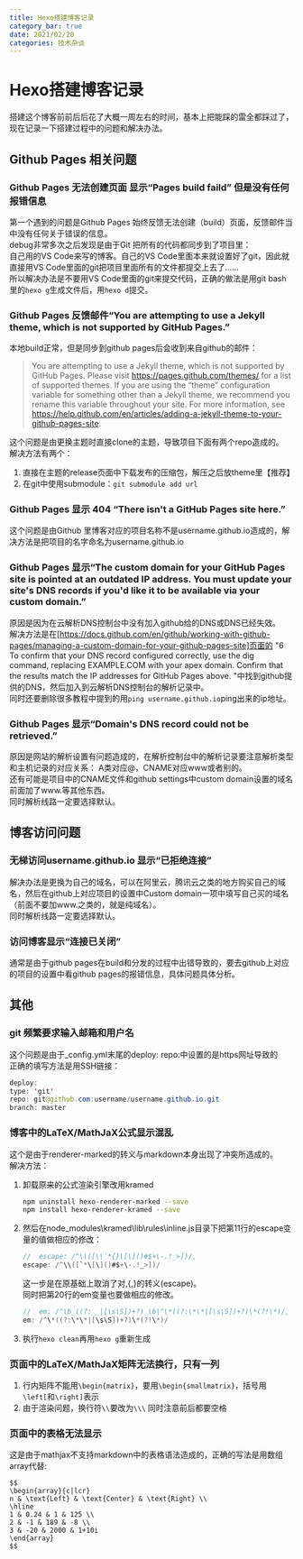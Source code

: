 ```yaml
---
title: Hexo搭建博客记录
category_bar: true
date: 2021/02/20
categories: 技术杂谈
---
```

# Hexo搭建博客记录
搭建这个博客前前后后花了大概一周左右的时间，基本上把能踩的雷全都踩过了，现在记录一下搭建过程中的问题和解决办法。

## Github Pages 相关问题
### Github Pages 无法创建页面 显示“Pages build faild” 但是没有任何报错信息
第一个遇到的问题是Github Pages 始终反馈无法创建（build）页面，反馈邮件当中没有任何关于错误的信息。   
debug非常多次之后发现是由于Git 把所有的代码都同步到了项目里：   
自己用的VS Code来写的博客。自己的VS Code里面本来就设置好了git，因此就直接用VS Code里面的git把项目里面所有的文件都提交上去了……     
所以解决办法是不要用VS Code里面的git来提交代码，正确的做法是用git bash里的`hexo g`生成文件后，用`hexo d`提交。  

### Github Pages 反馈邮件“You are attempting to use a Jekyll theme, which is not supported by GitHub Pages.”
本地build正常，但是同步到github pages后会收到来自github的邮件：   
> You are attempting to use a Jekyll theme, which is not supported by GitHub Pages. Please visit https://pages.github.com/themes/ for a list of supported themes. If you are using the “theme” configuration variable for something other than a Jekyll theme, we recommend you rename this variable throughout your site. For more information, see https://help.github.com/en/articles/adding-a-jekyll-theme-to-your-github-pages-site.      

这个问题是由更换主题时直接clone的主题，导致项目下面有两个repo造成的。  
解决方法有两个：
1. 直接在主题的release页面中下载发布的压缩包，解压之后放theme里【推荐】
2. 在git中使用submodule：`git submodule add url`

### Github Pages 显示 404 “There isn't a GitHub Pages site here.”
这个问题是由Github 里博客对应的项目名称不是username.github.io造成的，解决方法是把项目的名字命名为username.github.io     

### Github Pages 显示“The custom domain for your GitHub Pages site is pointed at an outdated IP address. You must update your site's DNS records if you'd like it to be available via your custom domain.”
原因是因为在云解析DNS控制台中没有加入github给的DNS或DNS已经失效。  
解决方法是在[https://docs.github.com/en/github/working-with-github-pages/managing-a-custom-domain-for-your-github-pages-site]页面的
"6 To confirm that your DNS record configured correctly, use the dig command, replacing EXAMPLE.COM with your apex domain. Confirm that the results match the IP addresses for GitHub Pages above. "中找到github提供的DNS，然后加入到云解析DNS控制台的解析记录中。  
同时还要删除很多教程中提到的用`ping username.github.io`ping出来的ip地址。  

### Github Pages 显示“Domain's DNS record could not be retrieved.”
原因是网站的解析设置有问题造成的，在解析控制台中的解析记录要注意解析类型和主机记录的对应关系：
A类对应@，CNAME对应www或者别的。   
还有可能是项目中的CNAME文件和github settings中custom domain设置的域名前面加了www.等其他东西。   
同时解析线路一定要选择默认。    

## 博客访问问题
### 无梯访问username.github.io 显示“已拒绝连接”
解决办法是更换为自己的域名，可以在阿里云，腾讯云之类的地方购买自己的域名，然后在github上对应项目的设置中Custom domain一项中填写自己买的域名（前面不要加www.之类的，就是纯域名）。  
同时解析线路一定要选择默认。   
### 访问博客显示“连接已关闭”   
通常是由于github pages在build和分发的过程中出错导致的，要去github上对应的项目的设置中看github pages的报错信息，具体问题具体分析。  

## 其他
### git 频繁要求输入邮箱和用户名
  这个问题是由于_config.yml末尾的deploy: repo:中设置的是https网址导致的  
  正确的填写方法是用SSH链接：  
  ```JAVA
  deploy:
  type: 'git'
  repo: git@github.com:username/username.github.io.git
  branch: master
  ```
### 博客中的LaTeX/MathJaX公式显示混乱
这个是由于renderer-marked的转义与markdown本身出现了冲突所造成的。    
解决方法：  
1. 卸载原来的公式渲染引擎改用kramed
   ```bash
   npm uninstall hexo-renderer-marked --save
   npm install hexo-renderer-kramed --save
   ```
2. 然后在node_modules\kramed\lib\rules\inline.js目录下把第11行的escape变量的值做相应的修改：
    ```java
    //  escape: /^\\([\\`*{}\[\]()#$+\-.!_>])/,
    escape: /^\\([`*\[\]()#$+\-.!_>])/
    ```
    这一步是在原基础上取消了对\,{,}的转义(escape)。  
    同时把第20行的em变量也要做相应的修改。   
    ```java
    //  em: /^\b_((?:__|[\s\S])+?)_\b|^\*((?:\*\*|[\s\S])+?)\*(?!\*)/,
    em: /^\*((?:\*\*|[\s\S])+?)\*(?!\*)/
    ```
3. 执行`hexo clean`再用`hexo g`重新生成

### 页面中的LaTeX/MathJaX矩阵无法换行，只有一列
1. 行内矩阵不能用`\begin{matrix}`，要用`\begin{smallmatrix}`，括号用`\left[`和`\right]`表示
2. 由于渲染问题，换行符`\\`要改为`\\\` 同时注意前后都要空格

### 页面中的表格无法显示
这是由于mathjax不支持markdown中的表格语法造成的，正确的写法是用数组array代替:
```
$$
\begin{array}{c|lcr}
n & \text{Left} & \text{Center} & \text{Right} \\
\hline
1 & 0.24 & 1 & 125 \\
2 & -1 & 189 & -8 \\
3 & -20 & 2000 & 1+10i
\end{array}
$$
```